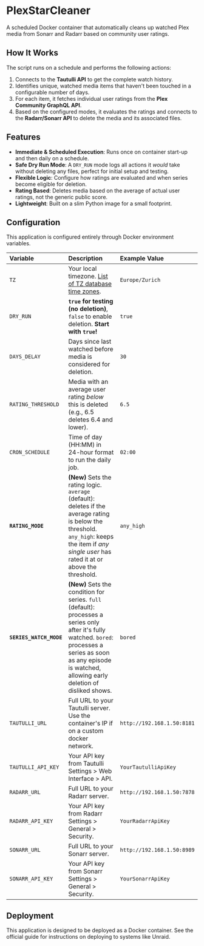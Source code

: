 # PlexStarCleaner

A scheduled Docker container that automatically cleans up watched Plex media from Sonarr and Radarr based on community user ratings.

## How It Works

The script runs on a schedule and performs the following actions:

1.  Connects to the **Tautulli API** to get the complete watch history.
2.  Identifies unique, watched media items that haven't been touched in a configurable number of days.
3.  For each item, it fetches individual user ratings from the **Plex Community GraphQL API**.
4.  Based on the configured modes, it evaluates the ratings and connects to the **Radarr/Sonarr API** to delete the media and its associated files.

## Features

-   **Immediate & Scheduled Execution**: Runs once on container start-up and then daily on a schedule.
-   **Safe Dry Run Mode**: A `DRY_RUN` mode logs all actions it *would* take without deleting any files, perfect for initial setup and testing.
-   **Flexible Logic**: Configure how ratings are evaluated and when series become eligible for deletion.
-   **Rating Based**: Deletes media based on the average of actual user ratings, not the generic public score.
-   **Lightweight**: Built on a slim Python image for a small footprint.

## Configuration

This application is configured entirely through Docker environment variables.

| Variable | Description | Example Value |
| :--- | :--- | :--- |
| `TZ` | Your local timezone. [List of TZ database time zones](https://en.wikipedia.org/wiki/List_of_tz_database_time_zones). | `Europe/Zurich` |
| `DRY_RUN` | **`true` for testing (no deletion)**, `false` to enable deletion. **Start with `true`!** | `true` |
| `DAYS_DELAY` | Days since last watched before media is considered for deletion. | `30` |
| `RATING_THRESHOLD` | Media with an average user rating *below* this is deleted (e.g., 6.5 deletes 6.4 and lower). | `6.5` |
| `CRON_SCHEDULE` | Time of day (HH:MM) in 24-hour format to run the daily job. | `02:00` |
| **`RATING_MODE`** | **(New)** Sets the rating logic. `average` (default): deletes if the average rating is below the threshold. `any_high`: keeps the item if *any single user* has rated it at or above the threshold. | `any_high` |
| **`SERIES_WATCH_MODE`** | **(New)** Sets the condition for series. `full` (default): processes a series only after it's fully watched. `bored`: processes a series as soon as any episode is watched, allowing early deletion of disliked shows. | `bored` |
| `TAUTULLI_URL` | Full URL to your Tautulli server. Use the container's IP if on a custom docker network. | `http://192.168.1.50:8181` |
| `TAUTULLI_API_KEY` | Your API key from Tautulli Settings > Web Interface > API. | `YourTautulliApiKey` |
| `RADARR_URL` | Full URL to your Radarr server. | `http://192.168.1.50:7878` |
| `RADARR_API_KEY` | Your API key from Radarr Settings > General > Security. | `YourRadarrApiKey` |
| `SONARR_URL` | Full URL to your Sonarr server. | `http://192.168.1.50:8989` |
| `SONARR_API_KEY` | Your API key from Sonarr Settings > General > Security. | `YourSonarrApiKey` |

## Deployment

This application is designed to be deployed as a Docker container. See the official guide for instructions on deploying to systems like Unraid.
